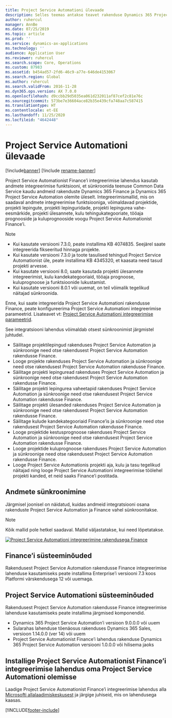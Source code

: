 ```yaml
---
title: Project Service Automationi ülevaade
description: Selles teemas antakse teavet rakenduse Dynamics 365 Project Service Automation rakendusse Dynamics 365 Finance integreerimise lahenduse kohta.
author: ruhercul
manager: AnnBe
ms.date: 07/25/2019
ms.topic: article
ms.prod: ''
ms.service: dynamics-ax-applications
ms.technology: ''
audience: Application User
ms.reviewer: ruhercul
ms.search.scope: Core, Operations
ms.custom: 87983
ms.assetid: b454ad57-2fd6-46c9-a77e-646de4153067
ms.search.region: Global
ms.author: ruhercul
ms.search.validFrom: 2016-11-28
ms.dyn365.ops.version: AX 7.0.0
ms.openlocfilehash: d9ccbb29d5035ea061d232011af87cef2c81e76c
ms.sourcegitcommit: 573be7e36604ace82b35e439cfa748aa7c587415
ms.translationtype: HT
ms.contentlocale: et-EE
ms.lasthandoff: 11/25/2020
ms.locfileid: "4642448"
---
```

# <a name="project-service-automation-overview"></a>Project Service Automationi ülevaade

[!include[banner](../includes/banner.md)]
[!include [rename-banner](~/includes/cc-data-platform-banner.md)]

Project Service Automationist Finance’i integreerimise lahendus kasutab andmete integreerimise funktsiooni, et sünkroonida teenuse Common Data Service kaudu andmeid rakenduste Dynamics 365 Finance ja Dynamics 365 Project Service Automation olemite üleselt. Integreerimismallid, mis on saadaval andmete integreerimise funktsiooniga, võimaldavad projektide, projekti lepingute, projekti lepinguridade, projekti lepingurea vahe-eesmärkide, projekti ülesannete, kulu tehingukategooriate, tööaja prognooside ja kuluprognooside voogu Project Service Automationist Finance’i.

> [!NOTE]
> - Kui kasutate versiooni 7.3.0, peate installima KB 4074835. Seejärel saate integreerida fikseeritud hinnaga projekte.
> - Kui kasutate versiooni 7.3.0 ja toote tasulised tehingud Project Service Automationist üle, peate installima KB 4345320, et kaasata need tasud projekti arvesse.
> - Kui kasutate versiooni 8.0, saate kasutada projekti ülesannete integreerimist, kulu kandekategooriaid, tööaja prognoose, kuluprognoose ja funktsioonide lukustamist.
> - Kui kasutate versiooni 8.0.1 või uuemat, on teil võimalik tegelikud näitajad sünkroonida.

Enne, kui saate integreerida Project Service Automationi rakendusse Finance, peate konfigureerima Project Service Automationi integreerimise parameetrid. Lisateavet vt: [Project Service Automationi integreerimise parameetrid](PSA-parameters.md).

See integratsiooni lahendus võimaldab otsest sünkroonimist järgmistel juhtudel.

- Säilitage projektilepingud rakenduses Project Service Automation ja sünkroonige need otse rakendusest Project Service Automation rakendusse Finance.
- Looge projekte rakenduses Project Service Automation ja sünkroonige need otse rakendusest Project Service Automation rakendusse Finance.
- Säilitage projekti lepinguread rakenduses Project Service Automation ja sünkroonige need otse rakendusest Project Service Automation rakendusse Finance.
- Säilitage projekti lepingurea vaheetapid rakenduses Project Service Automation ja sünkroonige need otse rakendusest Project Service Automation rakendusse Finance.
- Säilitage projekti ülesanded rakenduses Project Service Automation ja sünkroonige need otse rakendusest Project Service Automation rakendusse Finance.
- Säilitage kulude kandekategooriaid Finance’is ja sünkroonige need otse rakendusest Project Service Automation rakendusse Finance.
- Looge projektide kestusprognoose rakenduses Project Service Automation ja sünkroonige need otse rakendusest Project Service Automation rakendusse Finance.
- Looge projektide kuluprognoose rakenduses Project Service Automation ja sünkroonige need otse rakendusest Project Service Automation rakendusse Finance.
- Looge Project Service Automationis projekti aja, kulu ja tasu tegelikud näitajad ning looge Project Service Automationi integreerimise töölehel projekti kanded, et neid saaks Finance’i postitada.

## <a name="data-synchronization"></a>Andmete sünkroonimine

Järgmisel joonisel on näidatud, kuidas andmeid integratsiooni osana rakenduste Project Service Automation ja Finance vahel sünkroonitakse.

> [!NOTE]
> Kõik mallid pole hetkel saadaval. Mallid väljastatakse, kui need lõpetatakse.

[![Project Service Automationi integreerimine rakendusega Finance](./media/PSA-integration.png)](./media/PSA-integration.png)

## <a name="system-requirements-for-finance"></a>Finance’i süsteeminõuded

Rakendusest Project Service Automation rakendusse Finance integreerimise lahenduse kasutamiseks peate installima Enterprise’i versiooni 7.3 koos Platformi värskendusega 12 või uuemaga.

## <a name="system-requirements-for-project-service-automation"></a>Project Service Automationi süsteeminõuded

Rakendusest Project Service Automation rakendusse Finance integreerimise lahenduse kasutamiseks peate installima järgmised komponendid.

- Dynamics 365 Project Service Automation’i versioon 9.0.0.0 või uuem
- Sularahas lahenduse tõenäosus rakenduses Dynamics 365 Sales, versioon 1.14.0.0 (ver 14) või uuem
- Project Service Automationist Finance’i lahendus rakenduse Dynamics 365 Project Service Automation versiooni 1.0.0.0 või hilisema jaoks

## <a name="install-the-project-service-automation-to-finance-integration-solution-in-your-project-service-automation-instance"></a>Installige Project Service Automationist Finance’i integreerimise lahendus oma Project Service Automationi olemisse

Laadige Project Service Automationist Finance’i integreerimise lahendus alla [Microsofti allalaadimiskeskusest](https://www.microsoft.com/download/details.aspx?id=57016) ja järgige juhiseid, mis on lahendusega kaasas.


[!INCLUDE[footer-include](../includes/footer-banner.md)]